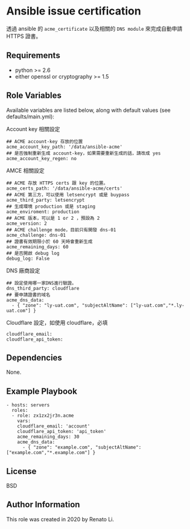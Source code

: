 Ansible issue certification
=========

透過 ansible 的 `acme_certificate` 以及相關的 `DNS module` 來完成自動申請 HTTPS 證書。

Requirements
------------

- python >= 2.6
- either openssl or cryptography >= 1.5


Role Variables
--------------

Available variables are listed below, along with default values (see defaults/main.yml):

Account key 相關設定
```
## ACME account-key 存放的位置
acme_account_key_path: '/data/ansible-acme'
## 是否強制重新生成 account-key，如果需要重新生成的話，請改成 yes
acme_account_key_regen: no
```

AMCE 相關設定
```
## ACME 存放 HTTPS certs 跟 key 的位置。
acme_certs_path: '/data/ansible-acme/certs'
## ACME 第三方，可以使用 letsencrypt 或是 buypass
acme_third_party: letsencrypt
## 生成環境 production 或是 staging
acme_enviroment: production
## ACME 版本，可以是 1 or 2 ，預設為 2
acme_version: 2
## ACME challenge mode，目前只有開發 dns-01
acme_challenge: dns-01
## 證書有效期限小於 60 天時會重新生成
acme_remaining_days: 60
## 是否開啟 debug log
debug_log: False
```

DNS 廠商設定
```
## 設定使用哪一家DNS進行驗證。
dns_third_party: cloudflare
## 要申請證書的域名
acme_dns_data:
  - { "zone": "ly-uat.com", "subjectAltName": ["ly-uat.com","*.ly-uat.com"] }
```

Cloudflare 設定，如使用 cloudflare，必填
```
cloudflare_email:
cloudflare_api_token:
```

Dependencies
------------

None.

Example Playbook
----------------

    - hosts: servers
      roles:
      - role: zx1zx2jr3n.acme
        vars:
        cloudflare_email: 'account'
        cloudflare_api_token: 'api_token'
        acme_remaining_days: 30
        acme_dns_data:
          - { "zone": "example.com", "subjectAltName": ["example.com","*.example.com"] }


License
-------

BSD

Author Information
------------------

This role was created in 2020 by Renato Li.
